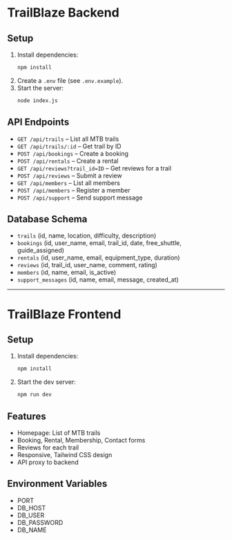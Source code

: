 # TrailBlaze Backend

## Setup

1. Install dependencies:
   ```bash
   npm install
   ```
2. Create a `.env` file (see `.env.example`).
3. Start the server:
   ```bash
   node index.js
   ```

## API Endpoints
- `GET /api/trails` – List all MTB trails
- `GET /api/trails/:id` – Get trail by ID
- `POST /api/bookings` – Create a booking
- `POST /api/rentals` – Create a rental
- `GET /api/reviews?trail_id=ID` – Get reviews for a trail
- `POST /api/reviews` – Submit a review
- `GET /api/members` – List all members
- `POST /api/members` – Register a member
- `POST /api/support` – Send support message

## Database Schema
- `trails` (id, name, location, difficulty, description)
- `bookings` (id, user_name, email, trail_id, date, free_shuttle, guide_assigned)
- `rentals` (id, user_name, email, equipment_type, duration)
- `reviews` (id, trail_id, user_name, comment, rating)
- `members` (id, name, email, is_active)
- `support_messages` (id, name, email, message, created_at)

---

# TrailBlaze Frontend

## Setup

1. Install dependencies:
   ```bash
   npm install
   ```
2. Start the dev server:
   ```bash
   npm run dev
   ```

## Features
- Homepage: List of MTB trails
- Booking, Rental, Membership, Contact forms
- Reviews for each trail
- Responsive, Tailwind CSS design
- API proxy to backend

## Environment Variables
- PORT
- DB_HOST
- DB_USER
- DB_PASSWORD
- DB_NAME 